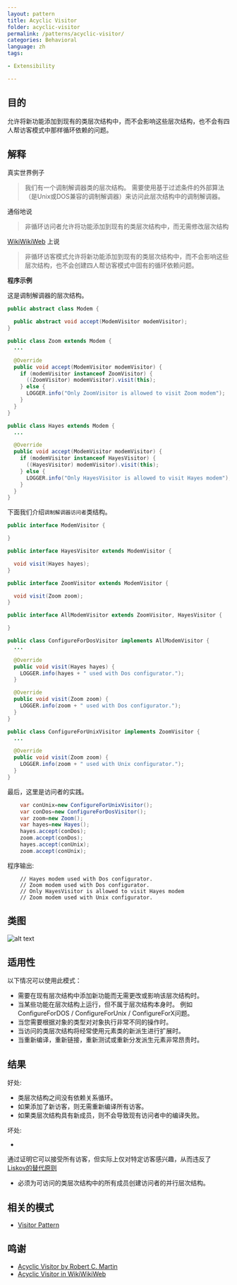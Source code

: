 ```yaml
---
layout: pattern
title: Acyclic Visitor
folder: acyclic-visitor
permalink: /patterns/acyclic-visitor/
categories: Behavioral
language: zh
tags:

- Extensibility

---
```


## 目的

允许将新功能添加到现有的类层次结构中，而不会影响这些层次结构，也不会有四人帮访客模式中那样循环依赖的问题。

## 解释

真实世界例子

> 我们有一个调制解调器类的层次结构。 需要使用基于过滤条件的外部算法（是Unix或DOS兼容的调制解调器）来访问此层次结构中的调制解调器。

通俗地说

> 非循环访问者允许将功能添加到现有的类层次结构中，而无需修改层次结构

[WikiWikiWeb](https://wiki.c2.com/?AcyclicVisitor) 上说

> 非循环访客模式允许将新功能添加到现有的类层次结构中，而不会影响这些层次结构，也不会创建四人帮访客模式中固有的循环依赖问题。

**程序示例**

这是调制解调器的层次结构。

```java
public abstract class Modem {

  public abstract void accept(ModemVisitor modemVisitor);
}

public class Zoom extends Modem {
  ...

  @Override
  public void accept(ModemVisitor modemVisitor) {
    if (modemVisitor instanceof ZoomVisitor) {
      ((ZoomVisitor) modemVisitor).visit(this);
    } else {
      LOGGER.info("Only ZoomVisitor is allowed to visit Zoom modem");
    }
  }
}

public class Hayes extends Modem {
  ...

  @Override
  public void accept(ModemVisitor modemVisitor) {
    if (modemVisitor instanceof HayesVisitor) {
      ((HayesVisitor) modemVisitor).visit(this);
    } else {
      LOGGER.info("Only HayesVisitor is allowed to visit Hayes modem");
    }
  }
}
```

下面我们介绍`调制解调器访问者`类结构。

```java
public interface ModemVisitor {

}

public interface HayesVisitor extends ModemVisitor {

  void visit(Hayes hayes);
}

public interface ZoomVisitor extends ModemVisitor {

  void visit(Zoom zoom);
}

public interface AllModemVisitor extends ZoomVisitor, HayesVisitor {

}

public class ConfigureForDosVisitor implements AllModemVisitor {
  ...

  @Override
  public void visit(Hayes hayes) {
    LOGGER.info(hayes + " used with Dos configurator.");
  }

  @Override
  public void visit(Zoom zoom) {
    LOGGER.info(zoom + " used with Dos configurator.");
  }
}

public class ConfigureForUnixVisitor implements ZoomVisitor {
  ...

  @Override
  public void visit(Zoom zoom) {
    LOGGER.info(zoom + " used with Unix configurator.");
  }
}
```

最后，这里是访问者的实践。

```java
    var conUnix=new ConfigureForUnixVisitor();
    var conDos=new ConfigureForDosVisitor();
    var zoom=new Zoom();
    var hayes=new Hayes();
    hayes.accept(conDos);
    zoom.accept(conDos);
    hayes.accept(conUnix);
    zoom.accept(conUnix);   
```

程序输出:

```
    // Hayes modem used with Dos configurator.
    // Zoom modem used with Dos configurator.
    // Only HayesVisitor is allowed to visit Hayes modem
    // Zoom modem used with Unix configurator.
```

## 类图

![alt text](../../../acyclic-visitor/etc/acyclic-visitor.png "Acyclic Visitor")

## 适用性

以下情况可以使用此模式：

* 需要在现有层次结构中添加新功能而无需更改或影响该层次结构时。
* 当某些功能在层次结构上运行，但不属于层次结构本身时。 例如 ConfigureForDOS / ConfigureForUnix / ConfigureForX问题。
* 当您需要根据对象的类型对对象执行非常不同的操作时。
* 当访问的类层次结构将经常使用元素类的新派生进行扩展时。
* 当重新编译，重新链接，重新测试或重新分发派生元素非常昂贵时。

## 结果

好处:

* 类层次结构之间没有依赖关系循环。
* 如果添加了新访客，则无需重新编译所有访客。
* 如果类层次结构具有新成员，则不会导致现有访问者中的编译失败。

坏处:

*
通过证明它可以接受所有访客，但实际上仅对特定访客感兴趣，从而违反了[Liskov的替代原则](https://java-design-patterns.com/principles/#liskov-substitution-principle)
* 必须为可访问的类层次结构中的所有成员创建访问者的并行层次结构。

## 相关的模式

* [Visitor Pattern](https://java-design-patterns.com/patterns/visitor/)

## 鸣谢

* [Acyclic Visitor by Robert C. Martin](http://condor.depaul.edu/dmumaugh/OOT/Design-Principles/acv.pdf)
* [Acyclic Visitor in WikiWikiWeb](https://wiki.c2.com/?AcyclicVisitor)

